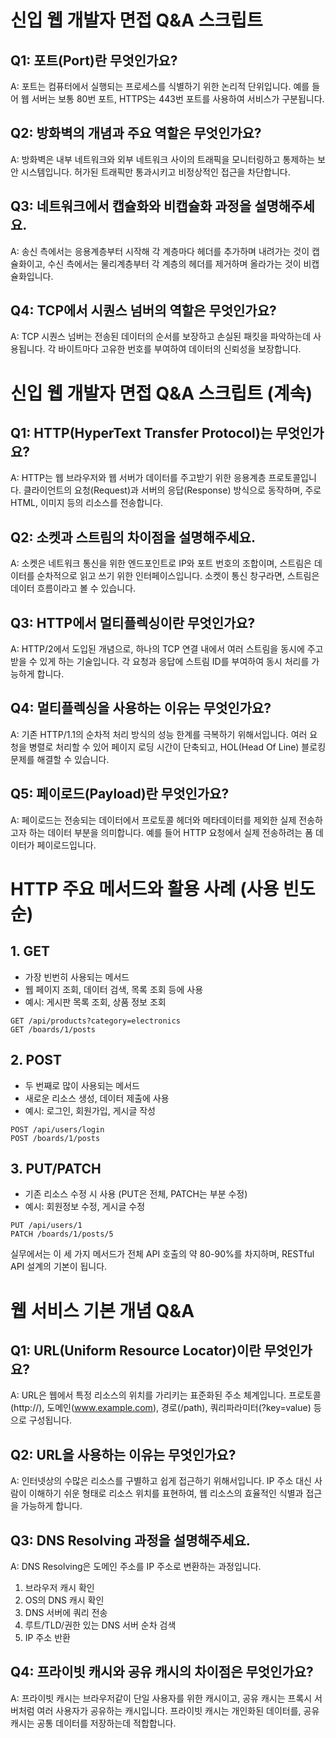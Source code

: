 # 신입 웹 개발자 면접 Q&A 스크립트

## Q1: 포트(Port)란 무엇인가요?
A: 포트는 컴퓨터에서 실행되는 프로세스를 식별하기 위한 논리적 단위입니다. 예를 들어 웹 서버는 보통 80번 포트, HTTPS는 443번 포트를 사용하여 서비스가 구분됩니다.

## Q2: 방화벽의 개념과 주요 역할은 무엇인가요?
A: 방화벽은 내부 네트워크와 외부 네트워크 사이의 트래픽을 모니터링하고 통제하는 보안 시스템입니다. 허가된 트래픽만 통과시키고 비정상적인 접근을 차단합니다.

## Q3: 네트워크에서 캡슐화와 비캡슐화 과정을 설명해주세요.
A: 송신 측에서는 응용계층부터 시작해 각 계층마다 헤더를 추가하며 내려가는 것이 캡슐화이고, 수신 측에서는 물리계층부터 각 계층의 헤더를 제거하며 올라가는 것이 비캡슐화입니다.

## Q4: TCP에서 시퀀스 넘버의 역할은 무엇인가요?
A: TCP 시퀀스 넘버는 전송된 데이터의 순서를 보장하고 손실된 패킷을 파악하는데 사용됩니다. 각 바이트마다 고유한 번호를 부여하여 데이터의 신뢰성을 보장합니다.

# 신입 웹 개발자 면접 Q&A 스크립트 (계속)

## Q1: HTTP(HyperText Transfer Protocol)는 무엇인가요?
A: HTTP는 웹 브라우저와 웹 서버가 데이터를 주고받기 위한 응용계층 프로토콜입니다. 클라이언트의 요청(Request)과 서버의 응답(Response) 방식으로 동작하며, 주로 HTML, 이미지 등의 리소스를 전송합니다.

## Q2: 소켓과 스트림의 차이점을 설명해주세요.
A: 소켓은 네트워크 통신을 위한 엔드포인트로 IP와 포트 번호의 조합이며, 스트림은 데이터를 순차적으로 읽고 쓰기 위한 인터페이스입니다. 소켓이 통신 창구라면, 스트림은 데이터 흐름이라고 볼 수 있습니다.

## Q3: HTTP에서 멀티플렉싱이란 무엇인가요?
A: HTTP/2에서 도입된 개념으로, 하나의 TCP 연결 내에서 여러 스트림을 동시에 주고받을 수 있게 하는 기술입니다. 각 요청과 응답에 스트림 ID를 부여하여 동시 처리를 가능하게 합니다.

## Q4: 멀티플렉싱을 사용하는 이유는 무엇인가요?
A: 기존 HTTP/1.1의 순차적 처리 방식의 성능 한계를 극복하기 위해서입니다. 여러 요청을 병렬로 처리할 수 있어 페이지 로딩 시간이 단축되고, HOL(Head Of Line) 블로킹 문제를 해결할 수 있습니다.

## Q5: 페이로드(Payload)란 무엇인가요?
A: 페이로드는 전송되는 데이터에서 프로토콜 헤더와 메타데이터를 제외한 실제 전송하고자 하는 데이터 부분을 의미합니다. 예를 들어 HTTP 요청에서 실제 전송하려는 폼 데이터가 페이로드입니다.

# HTTP 주요 메서드와 활용 사례 (사용 빈도 순)

## 1. GET
- 가장 빈번히 사용되는 메서드
- 웹 페이지 조회, 데이터 검색, 목록 조회 등에 사용
- 예시: 게시판 목록 조회, 상품 정보 조회
```
GET /api/products?category=electronics
GET /boards/1/posts
```

## 2. POST
- 두 번째로 많이 사용되는 메서드
- 새로운 리소스 생성, 데이터 제출에 사용
- 예시: 로그인, 회원가입, 게시글 작성
```
POST /api/users/login
POST /boards/1/posts
```

## 3. PUT/PATCH
- 기존 리소스 수정 시 사용 (PUT은 전체, PATCH는 부분 수정)
- 예시: 회원정보 수정, 게시글 수정
```
PUT /api/users/1
PATCH /boards/1/posts/5
```

실무에서는 이 세 가지 메서드가 전체 API 호출의 약 80-90%를 차지하며, RESTful API 설계의 기본이 됩니다.

# 웹 서비스 기본 개념 Q&A

## Q1: URL(Uniform Resource Locator)이란 무엇인가요?
A: URL은 웹에서 특정 리소스의 위치를 가리키는 표준화된 주소 체계입니다. 프로토콜(http://), 도메인(www.example.com), 경로(/path), 쿼리파라미터(?key=value) 등으로 구성됩니다.

## Q2: URL을 사용하는 이유는 무엇인가요?
A: 인터넷상의 수많은 리소스를 구별하고 쉽게 접근하기 위해서입니다. IP 주소 대신 사람이 이해하기 쉬운 형태로 리소스 위치를 표현하여, 웹 리소스의 효율적인 식별과 접근을 가능하게 합니다.

## Q3: DNS Resolving 과정을 설명해주세요.
A: DNS Resolving은 도메인 주소를 IP 주소로 변환하는 과정입니다. 
1. 브라우저 캐시 확인
2. OS의 DNS 캐시 확인 
3. DNS 서버에 쿼리 전송
4. 루트/TLD/권한 있는 DNS 서버 순차 검색
5. IP 주소 반환

## Q4: 프라이빗 캐시와 공유 캐시의 차이점은 무엇인가요?
A: 프라이빗 캐시는 브라우저같이 단일 사용자를 위한 캐시이고, 공유 캐시는 프록시 서버처럼 여러 사용자가 공유하는 캐시입니다. 프라이빗 캐시는 개인화된 데이터를, 공유 캐시는 공통 데이터를 저장하는데 적합합니다.
